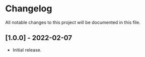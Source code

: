 # Changelog
All notable changes to this project will be documented in this file.

## [1.0.0] - 2022-02-07

- Initial release.
